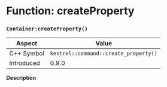 
# Function: createProperty
### `Container:createProperty()`

| Aspect | Value |
| --- | --- |
| C++ Symbol | `kestrel::command::create_property()` |
| Introduced | 0.9.0 |

**Description**


